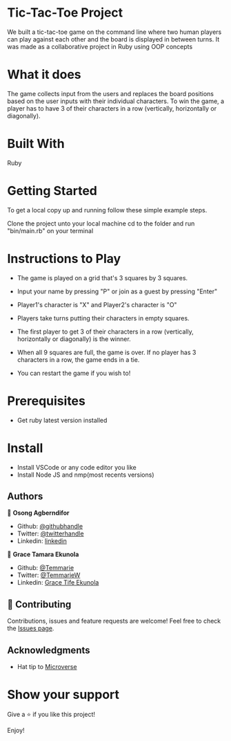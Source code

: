# Tic-Tac-Toe Project
We built a tic-tac-toe game on the command line where two human players can play against each other and the board is displayed in between turns.
It was made as a collaborative project in Ruby using OOP concepts

# What it does
The game collects input from the users and replaces the board positions based on the user inputs with their individual characters.
To win the game, a player has to have 3 of their characters in a row (vertically, horizontally or diagonally).

# Built With
Ruby

# Getting Started
To get a local copy up and running follow these simple example steps.

Clone the project unto your local machine cd to the folder and run "bin/main.rb" on your terminal

# Instructions to Play
- The game is played on a grid that's 3 squares by 3 squares.

- Input your name by pressing "P" or join as a guest by pressing "Enter"

- Player1's character is "X" and Player2's character is "O"

- Players take turns putting their characters in empty squares.

- The first player to get 3 of their characters in a row (vertically, horizontally or diagonally) is the winner.

- When all 9 squares are full, the game is over. If no player has 3 characters in a row, the game ends in a tie.

- You can restart the game if you wish to!

# Prerequisites
- Get ruby latest version installed

# Install
- Install VSCode or any code editor you like
- Install Node JS and nmp(most recents versions)


## Authors

👤 **Osong Agberndifor**

- Github: [@githubhandle](https://github.com/OA7)
- Twitter: [@twitterhandle](https://twitter.com/Osong17)
- Linkedin: [linkedin](https://linkedin.com/osong-agberndifor)

👤 **Grace Tamara Ekunola**

- Github: [@Temmarie](https://github.com/Temmarie)
- Twitter: [@TemmarieW](https://twitter.com/TemmarieW)
- Linkedin: [Grace Tife Ekunola](https://www.linkedin.com/in/ekunola-grace-b02b1b194/)

## 🤝 Contributing
Contributions, issues and feature requests are welcome!
Feel free to check the [Issues page](https://github.com/Temmarie/Tic-Tac-Toe/issues).

## Acknowledgments
- Hat tip to <a href="https://microverse.org/">Microverse</a>

# Show your support
Give a ⭐️ if you like this project!

Enjoy!